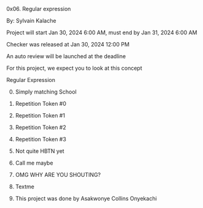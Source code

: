 0x06. Regular expression

By: Sylvain Kalache

Project will start Jan 30, 2024 6:00 AM, must end by Jan 31, 2024 6:00 AM

Checker was released at Jan 30, 2024 12:00 PM

An auto review will be launched at the deadline

For this project, we expect you to look at this concept

Regular Expression

0. Simply matching School

1. Repetition Token #0

2. Repetition Token #1

3. Repetition Token #2

4. Repetition Token #3

5. Not quite HBTN yet

6. Call me maybe

7. OMG WHY ARE YOU SHOUTING?

8. Textme

9. This project was done by Asakwonye Collins Onyekachi


